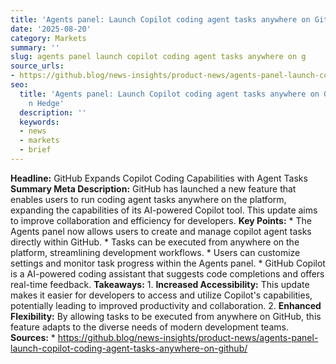 ```yaml
---
title: 'Agents panel: Launch Copilot coding agent tasks anywhere on GitHub'
date: '2025-08-20'
category: Markets
summary: ''
slug: agents panel launch copilot coding agent tasks anywhere on g
source_urls:
- https://github.blog/news-insights/product-news/agents-panel-launch-copilot-coding-agent-tasks-anywhere-on-github/
seo:
  title: 'Agents panel: Launch Copilot coding agent tasks anywhere on GitHub | Hash
    n Hedge'
  description: ''
  keywords:
  - news
  - markets
  - brief
---
```


**Headline:** GitHub Expands Copilot Coding Capabilities with Agent Tasks  **Summary Meta Description:** GitHub has launched a new feature that enables users to run coding agent tasks anywhere on the platform, expanding the capabilities of its AI-powered Copilot tool. This update aims to improve collaboration and efficiency for developers.  **Key Points:**  * The Agents panel now allows users to create and manage copilot agent tasks directly within GitHub. * Tasks can be executed from anywhere on the platform, streamlining development workflows. * Users can customize settings and monitor task progress within the Agents panel. * GitHub Copilot is a AI-powered coding assistant that suggests code completions and offers real-time feedback.  **Takeaways:**  1. **Increased Accessibility:** This update makes it easier for developers to access and utilize Copilot's capabilities, potentially leading to improved productivity and collaboration. 2. **Enhanced Flexibility:** By allowing tasks to be executed from anywhere on GitHub, this feature adapts to the diverse needs of modern development teams.  **Sources:**  * https://github.blog/news-insights/product-news/agents-panel-launch-copilot-coding-agent-tasks-anywhere-on-github/ 
